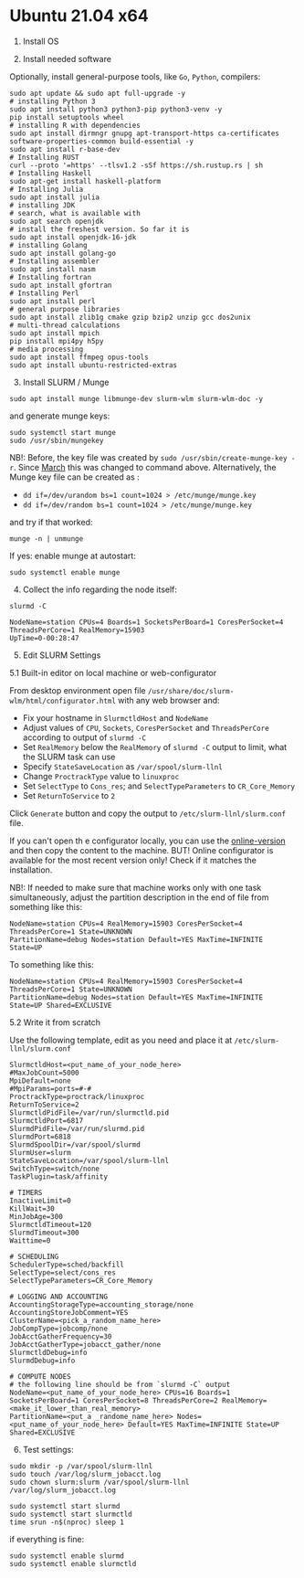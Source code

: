 # Ubuntu 21.04 x64
1. Install OS

2. Install needed software

  Optionally, install general-purpose tools, like `Go`, `Python`, compilers:

  ```
  sudo apt update && sudo apt full-upgrade -y
  # installing Python 3
  sudo apt install python3 python3-pip python3-venv -y
  pip install setuptools wheel
  # installing R with dependencies
  sudo apt install dirmngr gnupg apt-transport-https ca-certificates software-properties-common build-essential -y
  sudo apt install r-base-dev
  # Installing RUST
  curl --proto '=https' --tlsv1.2 -sSf https://sh.rustup.rs | sh
  # Installing Haskell
  sudo apt-get install haskell-platform
  # Installing Julia
  sudo apt install julia
  # installing JDK
  # search, what is available with
  sudo apt search openjdk
  # install the freshest version. So far it is
  sudo apt install openjdk-16-jdk
  # installing Golang
  sudo apt install golang-go
  # Installing assembler
  sudo apt install nasm
  # Installing fortran
  sudo apt install gfortran
  # Installing Perl
  sudo apt install perl
  # general purpose libraries
  sudo apt install zlib1g cmake gzip bzip2 unzip gcc dos2unix
  # multi-thread calculations
  sudo apt install mpich
  pip install mpi4py h5py
  # media processing
  sudo apt install ffmpeg opus-tools
  sudo apt install ubuntu-restricted-extras
  ```

3. Install SLURM / Munge
```
sudo apt install munge libmunge-dev slurm-wlm slurm-wlm-doc -y
```
and generate munge keys:
```
sudo systemctl start munge
sudo /usr/sbin/mungekey
```

NB!: Before, the key file was created by `sudo /usr/sbin/create-munge-key -r`. Since [March](https://bugs.debian.org/cgi-bin/bugreport.cgi?bug=693786) this was changed to command above.
Alternatively, the Munge key file can be  created as :
- `dd if=/dev/urandom bs=1 count=1024 > /etc/munge/munge.key`
- `dd if=/dev/random bs=1 count=1024 > /etc/munge/munge.key`


and try if that worked:
```
munge -n | unmunge
```
If yes: enable munge at autostart:
```
sudo systemctl enable munge
```

4.  Collect the info regarding the node itself:

```
slurmd -C
```

```
NodeName=station CPUs=4 Boards=1 SocketsPerBoard=1 CoresPerSocket=4 ThreadsPerCore=1 RealMemory=15903
UpTime=0-00:28:47
```


5. Edit SLURM Settings

5.1 Built-in editor on local machine or web-configurator

  From desktop environment open file `/usr/share/doc/slurm-wlm/html/configurator.html` with any web browser and:
  - Fix your hostname in `SlurmctldHost` and `NodeName`
  - Adjust values of `CPU`, `Sockets`, `CoresPerSocket` and `ThreadsPerCore` according to output of `slurmd -C`
  - Set `RealMemory` below the `RealMemory` of `slurmd -C` output to limit, what the SLURM task can use
  - Specify `StateSaveLocation` as `/var/spool/slurm-llnl`
  - Change `ProctrackType` value to `linuxproc`
  - Set `SelectType` to `Cons_res`; and `SelectTypeParameters` to `CR_Core_Memory`
  - Set `ReturnToService` to `2`

  Click `Generate` button and copy the output to `/etc/slurm-llnl/slurm.conf` file.

  If you can't open th e configurator locally, you can use the [online-version](https://slurm.schedmd.com/configurator.html) and then copy the content to the machine. BUT! Online configurator is available for the most recent version only! Check if it matches the installation.

  NB!: If needed to make sure that machine works only with one task simultaneously, adjust the partition description in the end of file from something like this:

  ```
  NodeName=station CPUs=4 RealMemory=15903 CoresPerSocket=4 ThreadsPerCore=1 State=UNKNOWN
  PartitionName=debug Nodes=station Default=YES MaxTime=INFINITE State=UP
  ```

  To something like this:

  ```
  NodeName=station CPUs=4 RealMemory=15903 CoresPerSocket=4 ThreadsPerCore=1 State=UNKNOWN
  PartitionName=debug Nodes=station Default=YES MaxTime=INFINITE State=UP Shared=EXCLUSIVE
  ```

5.2 Write it from scratch

  Use the following template, edit as you need and place it at `/etc/slurm-llnl/slurm.conf`

  ```
  SlurmctldHost=<put_name_of_your_node_here>
  #MaxJobCount=5000
  MpiDefault=none
  #MpiParams=ports=#-#
  ProctrackType=proctrack/linuxproc
  ReturnToService=2
  SlurmctldPidFile=/var/run/slurmctld.pid
  SlurmctldPort=6817
  SlurmdPidFile=/var/run/slurmd.pid
  SlurmdPort=6818
  SlurmdSpoolDir=/var/spool/slurmd
  SlurmUser=slurm
  StateSaveLocation=/var/spool/slurm-llnl
  SwitchType=switch/none
  TaskPlugin=task/affinity

  # TIMERS
  InactiveLimit=0
  KillWait=30
  MinJobAge=300
  SlurmctldTimeout=120
  SlurmdTimeout=300
  Waittime=0

  # SCHEDULING
  SchedulerType=sched/backfill
  SelectType=select/cons_res
  SelectTypeParameters=CR_Core_Memory

  # LOGGING AND ACCOUNTING
  AccountingStorageType=accounting_storage/none
  AccountingStoreJobComment=YES
  ClusterName=<pick_a_random_name_here>
  JobCompType=jobcomp/none
  JobAcctGatherFrequency=30
  JobAcctGatherType=jobacct_gather/none
  SlurmctldDebug=info
  SlurmdDebug=info

  # COMPUTE NODES
  # the following line should be from `slurmd -C` output
  NodeName=<put_name_of_your_node_here> CPUs=16 Boards=1 SocketsPerBoard=1 CoresPerSocket=8 ThreadsPerCore=2 RealMemory=<make_it_lower_than_real_memory>
  PartitionName=<put_a _randome_name_here> Nodes=<put_name_of_your_node_here> Default=YES MaxTime=INFINITE State=UP Shared=EXCLUSIVE
  ```

6. Test settings:

```
sudo mkdir -p /var/spool/slurm-llnl
sudo touch /var/log/slurm_jobacct.log
sudo chown slurm:slurm /var/spool/slurm-llnl /var/log/slurm_jobacct.log
```

```
sudo systemctl start slurmd
sudo systemctl start slurmctld
time srun -n$(nproc) sleep 1
```

if everything is fine:
```
sudo systemctl enable slurmd
sudo systemctl enable slurmctld
```
